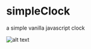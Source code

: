 # simpleClock
a simple vanilla javascript clock

![alt text](https://github.com/danielrussellLA/simpleClock/img/simpleclock.png "Simple Clock")
